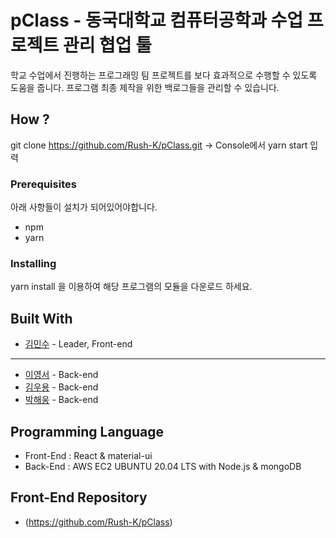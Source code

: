 # pClass - 동국대학교 컴퓨터공학과 수업 프로젝트 관리 협업 툴

학교 수업에서 진행하는 프로그래밍 팀 프로젝트를 보다 효과적으로 수행할 수 있도록 도움을 줍니다.
프로그램 최종 제작을 위한 백로그들을 관리할 수 있습니다.

## How ?

git clone https://github.com/Rush-K/pClass.git
-> Console에서 yarn start 입력

### Prerequisites

아래 사항들이 설치가 되어있어야합니다.

* npm
* yarn

### Installing

yarn install 을 이용하여 해당 프로그램의 모듈을 다운로드 하세요.

## Built With

* [김민수](https://github.com/Rush-K) - Leader, Front-end
--------------------------------------------------------
* [이영서](Link) - Back-end
* [김우용](Link) - Back-end
* [박해웅](Link) - Back-end

## Programming Language

* Front-End : React & material-ui
* Back-End : AWS EC2 UBUNTU 20.04 LTS with Node.js & mongoDB

## Front-End Repository
* (https://github.com/Rush-K/pClass)
